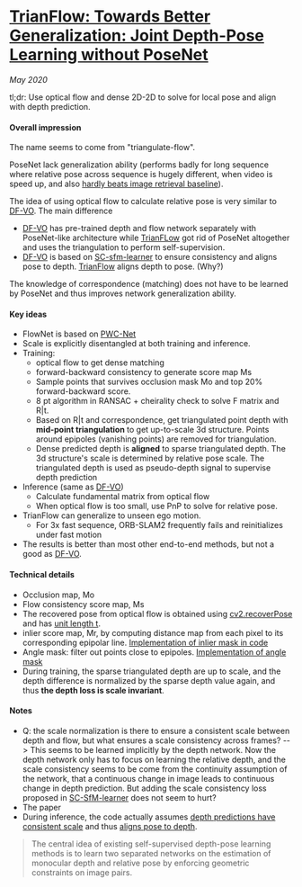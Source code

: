 # [TrianFlow: Towards Better Generalization: Joint Depth-Pose Learning without PoseNet](https://arxiv.org/abs/2004.01314)

_May 2020_

tl;dr: Use optical flow and dense 2D-2D to solve for local pose and align with depth prediction. 

#### Overall impression
The name seems to come from "triangulate-flow". 

PoseNet lack generalization ability (performs badly for long sequence where relative pose across sequence is hugely different, when video is speed up, and also [hardly beats image retrieval baseline](understanding_apr.md)).

The idea of using optical flow to calculate relative pose is very similar to [DF-VO](df_vo.md). The main difference 

- [DF-VO](df_vo.md) has pre-trained depth and flow network separately with PoseNet-like architecture while [TrianFLow](trianflow.md) got rid of PoseNet altogether and uses the triangulation to perform self-supervision.
- [DF-VO](df_vo.md) is based on [SC-sfm-learner](sc_sfm_learner.md) to ensure consistency and aligns pose to depth. [TrianFlow](trianflow.md) aligns depth to pose. (Why?)

The knowledge of correspondence (matching) does not have to be learned by PoseNet and thus improves network generalization ability.

#### Key ideas                                                                                                                                                                                                                                                  
- FlowNet is based on [PWC-Net](pwcnet.md)
- Scale is explicitly disentangled at both training and inference.
- Training: 
	- optical flow to get dense matching
	- forward-backward consistency to generate score map Ms
	- Sample points that survives occlusion mask Mo and top 20% forward-backward score.
	- 8 pt algorithm in RANSAC + cheirality check to solve F matrix and R|t.
	- Based on R|t and correspondence, get triangulated point depth with **mid-point triangulation** to get up-to-scale 3d structure. Points around epipoles (vanishing points) are removed for triangulation.
	- Dense predicted depth is **aligned** to sparse triangulated depth. The 3d structure's scale is determined by relative pose scale. The triangulated depth is used as pseudo-depth signal to supervise depth prediction
- Inference (same as [DF-VO](df_vo.md))
	- Calculate fundamental matrix from optical flow
	- When optical flow is too small, use PnP to solve for relative pose. 
- TrianFlow can generalize to unseen ego motion. 
	- For 3x fast sequence, ORB-SLAM2 frequently fails and reinitializes under fast motion
- The results is better than most other end-to-end methods, but not a good as [DF-VO](df_vo.md).

#### Technical details
- Occlusion map, Mo
- Flow consistency score map, Ms
- The recovered pose from optical flow is obtained using [cv2.recoverPose](https://github.com/B1ueber2y/TrianFlow/blob/f8b3e77d172b61b5fb395801f42d2d83e61e3d0d/infer_vo.py#L270) and has [unit length t](https://docs.opencv.org/3.4/d9/d0c/group__calib3d.html#gadb7d2dfcc184c1d2f496d8639f4371c0). 
- inlier score map, Mr, by computing distance map from each pixel to its corresponding epipolar line. [Implementation of inlier mask in code](https://github.com/B1ueber2y/TrianFlow/blob/f8b3e77d172b61b5fb395801f42d2d83e61e3d0d/core/networks/model_triangulate_pose.py#L54)
- Angle mask: filter out points close to epipoles. [Implementation of angle mask](https://github.com/B1ueber2y/TrianFlow/blob/f8b3e77d172b61b5fb395801f42d2d83e61e3d0d/core/networks/model_depth_pose.py#L147)
- During training, the sparse triangulated depth are up to scale, and the depth difference is normalized by the sparse depth value again, and thus **the depth loss is scale invariant**. 

#### Notes
- Q: the scale normalization is there to ensure a consistent scale between depth and flow, but what ensures a scale consistency across frames? --> This seems to be learned implicitly by the depth network. Now the depth network only has to focus on learning the relative depth, and the scale consistency seems to be come from the continuity assumption of the network, that a continuous change in image leads to continuous change in depth prediction. But adding the scale consistency loss proposed in [SC-SfM-learner](sc_sfm_learner.md) does not seem to hurt?
- The paper 
- During inference, the code actually assumes [depth predictions have consistent scale]() and thus [aligns pose to depth](https://github.com/B1ueber2y/TrianFlow/blob/master/infer_vo.py#L162).	

> The central idea of existing self-supervised depth-pose learning methods is to learn two separated networks on the estimation of monocular depth and relative pose by enforcing geometric constraints on image pairs. 